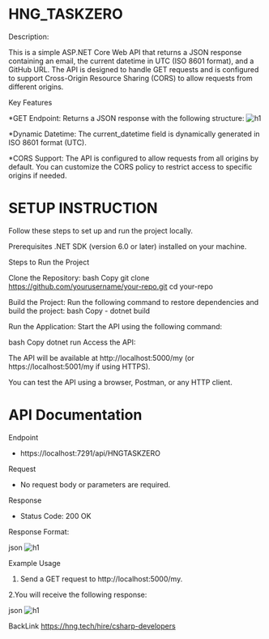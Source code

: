 # HNG_TASKZERO

Description: 

This is a simple ASP.NET Core Web API that returns a JSON response containing an email, the current datetime in UTC (ISO 8601 format), and a GitHub URL. The API is designed to handle GET requests and is configured to support Cross-Origin Resource Sharing (CORS) to allow requests from different origins.

Key Features

*GET Endpoint: Returns a JSON response with the following structure:
![h1](https://github.com/user-attachments/assets/94655d5e-8c32-4365-9d17-ecb28c7a217e)

*Dynamic Datetime: The current_datetime field is dynamically generated in ISO 8601 format (UTC).

*CORS Support: The API is configured to allow requests from all origins by default. You can customize the CORS policy to restrict access to specific origins if needed.

# SETUP INSTRUCTION

Follow these steps to set up and run the project locally.

Prerequisites
.NET SDK (version 6.0 or later) installed on your machine.

Steps to Run the Project

Clone the Repository:
bash
Copy
git clone https://github.com/yourusername/your-repo.git
cd your-repo

Build the Project:
Run the following command to restore dependencies and build the project:
bash
Copy - dotnet build

Run the Application:
Start the API using the following command:

bash
Copy
dotnet run
Access the API:

The API will be available at http://localhost:5000/my (or https://localhost:5001/my if using HTTPS).

You can test the API using a browser, Postman, or any HTTP client.

# API Documentation

Endpoint
* https://localhost:7291/api/HNGTASKZERO

Request
* No request body or parameters are required.

Response
* Status Code: 200 OK

Response Format:

json
![h1](https://github.com/user-attachments/assets/9b634503-c132-409f-abda-45d1684f1028)

Example Usage
1. Send a GET request to http://localhost:5000/my.

2.You will receive the following response:

json
![h1](https://github.com/user-attachments/assets/072a62e6-f202-42ca-86f2-78db43a1c47b)


BackLink
https://hng.tech/hire/csharp-developers
